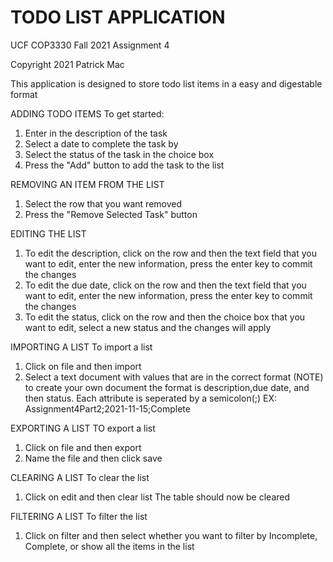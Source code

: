 # TODO LIST APPLICATION

UCF COP3330 Fall 2021 Assignment 4

Copyright 2021 Patrick Mac
 
This application is designed to store todo list items in a easy and digestable format
 
ADDING TODO ITEMS
To get started: 
1) Enter in the description of the task
2) Select a date to complete the task by
3) Select the status of the task in the choice box
4) Press the "Add" button to add the task to the list

REMOVING AN ITEM FROM THE LIST
1) Select the row that you want removed
2) Press the "Remove Selected Task" button

EDITING THE LIST
1) To edit the description, click on the row and then the text field that you want to edit, enter the new information, press the enter key to commit the changes
2) To edit the due date, click on the row and then the text field that you want to edit, enter the new information, press the enter key to commit the changes
3) To edit the status, click on the row and then the choice box that you want to edit, select a new status and the changes will apply

IMPORTING A LIST
To import a list
1) Click on file and then import
2) Select a text document with values that are in the correct format
(NOTE) to create your own document the format is description,due date, and then status. Each attribute is seperated by a semicolon(;)
EX: Assignment4Part2;2021-11-15;Complete

EXPORTING A LIST
TO export a list
1) Click on file and then export
2) Name the file and then click save

CLEARING A LIST
To clear the list
1) Click on edit and then clear list
The table should now be cleared

FILTERING A LIST
To filter the list
1) Click on filter and then select whether you want to filter by
Incomplete, Complete, or show all the items in the list
